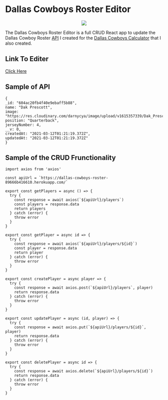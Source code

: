 # Dallas Cowboys Roster Editor

<p align="center">
  <img src="https://media.giphy.com/media/0hmpK3WiIsTXJ9jo7R/giphy.gif"></img>
  </p>
  
The Dallas Cowboys Roster Editor is a full CRUD React app to update the Dallas Cowboy Roster <a href="https://dallas-cowboys-roster-89666b416610.herokuapp.com/players">API</a> I created for the <a href="https://github.com/Darnycya/Dallas-Cowboys-Calculator">Dallas Cowboys Calculator</a> that I also created. 


## Link To Editer

<a href="https://dallas-cowboys-roster.netlify.app/">Click Here</a>

## Sample of API 

```
{
_id: "604ac20fb4f40e9ebaff5b88",
name: "Dak Prescott",
image: "https://res.cloudinary.com/darnycya/image/upload/v1615357339/Dak_Prescott_4_c5tdat.png",
position: "Quarterback",
jerseyNumber: 4,
__v: 0,
createdAt: "2021-03-12T01:21:19.372Z",
updatedAt: "2021-03-12T01:21:19.372Z"
}
```

## Sample of the CRUD Frunctionality

```
import axios from 'axios'

const apiUrl = `https://dallas-cowboys-roster-89666b416610.herokuapp.com/`

export const getPlayers = async () => {
  try {
    const response = await axios(`${apiUrl}/players`)
    const players = response.data
    return players
  } catch (error) {
    throw error
  }
}

export const getPlayer = async id => {
  try {
    const response = await axios(`${apiUrl}/players/${id}`)
    const player = response.data
    return player
  } catch (error) {
    throw error
  }
}

export const createPlayer = async player => {
  try {
    const response = await axios.post(`${apiUrl}/players`, player)
    return response.data
  } catch (error) {
    throw error
  }
}

export const updatePlayer = async (id, player) => {
  try {
    const response = await axios.put(`${apiUrl}/players/${id}`, player)
    return response.data
  } catch (error) {
    throw error
  }
}

export const deletePlayer = async id => {
  try {
    const response = await axios.delete(`${apiUrl}/players/${id}`)
    return response.data
  } catch (error) {
    throw error
  }
}
```